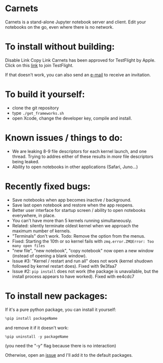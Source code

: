 # Carnets
Carnets is a stand-alone Jupyter notebook server and client. Edit your notebooks on the go, even where there is no network.

# To install without building: 


Disable Link
Copy Link
Carnets has been approved for TestFlight by Apple. Click on this [link](https://testflight.apple.com/join/yevwlUs1) to join TestFlight.

If that doesn't work, you can also send an [e-mail](mailto:carnets_jupyter@icloud.com) to receive an invitation. 

# To build it yourself: 
- clone the git repository
- type `./get_frameworks.sh`
- open Xcode, change the developer key, compile and install.

# Known issues / things to do:

- We are leaking 8-9 file descriptors for each kernel launch, and one thread. Trying to addres either of these results in *more* file descriptors being leaked.
- Ability to open notebooks in other applications (Safari, Juno...)

# Recently fixed bugs:

- Save notebooks when app becomes inactive / background.
- Save last open notebook and restore when the app reopens.
- Better user interface for startup screen / ability to open notebooks everywhere, in place.
- You can't have more than 5 kernels running simultaneously. 
- Related: silently terminate oldest kernel when we approach the maximum number of kernels.
- "Terminals" don't work. Todo: Remove the option from the menus.
- Fixed: Starting the 10th or so kernel fails with `zmq.error.ZMQError: Too many open files`
- "new file", "new notebook", "copy notebook" now open a new window (instead of opening a blank window).
- Issue #3: "Kernel / restart and run all" does not work (kernel shudown followed by kernel restart does). Fixed with 9e3faa7
- Issue #2: `pip install` does not work (the package is unavailable, but the install process appears to have worked). Fixed with ee4cdc7

# To install new packages:

If it's a pure python package, you can install it yourself:

```python
%pip install packageName
```
and remove it if it doesn't work: 
```python
%pip uninstall -y packageName
```
(you need the "-y" flag because there is no interaction) 

Otherwise, open an [issue](https://github.com/holzschu/carnets/issues) and I'll add it to the default packages. 

